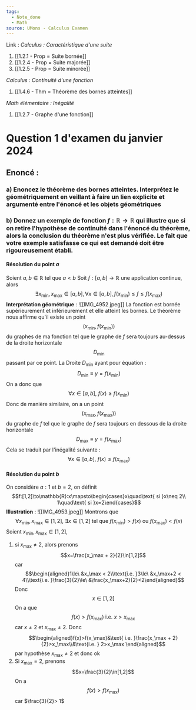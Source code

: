 ```yaml
---
tags:
  - Note_done
  - Math
source: UMons - Calculus Examen
---
```


Link :
_Calculus : Caractéristique d'une suite_
1. [[1.2.1 - Prop = Suite bornée]]
2. [[1.2.4 - Prop = Suite majorée]]
3. [[1.2.5 - Prop = Suite minorée]]

_Calculus : Continuité d'une fonction_
1. [[1.4.6 - Thm = Théorème des bornes atteintes]]

_Math élémentaire : Inégalité_
1. [[1.2.7 - Graphe d'une fonction]]

# Question 1 d'examen du janvier 2024
## Enoncé : 
### a) Enoncez le théorème des bornes atteintes. Interprétez le géométriquement en veillant à faire un lien explicite et argumenté entre l'énoncé et les objets géométriques 
### b) Donnez un exemple de fonction $f:\mathbb{R}\to\mathbb{R}$ qui illustre que si on retire l'hypothèse de continuité dans l'énoncé du théorème, alors la conclusion du théorème n'est plus vérifiée. Le fait que votre exemple satisfasse ce qui est demandé doit être rigoureusement établi.
#### Résolution du point $a$ 
Soient $a,b\in\mathbb{R}$ tel que $a<b$ 
Soit $f:[a,b]\to \mathbb{R}$ une application continue, alors $$\exists x_\min,x_\max\in[a,b],\forall x \in[a,b], f(x_\min)\le f \le f(x_\max)$$
**Interprétation géométrique** : ![[IMG_4952.jpeg]]
La fonction est bornée supérieurement et inférieurement et elle atteint les bornes. Le théorème nous affirme qu'il existe un point $$(x_\min,f(x_\min))$$ du graphes de ma fonction tel que le graphe de $f$ sera toujours au-dessus de la droite horizontale $$D_\min$$ passant par ce point. La Droite $D_\min$ ayant pour équation : $$D_\min\equiv y=f(x_\min)$$ On a donc que $$\forall x\in[a,b],\ f(x)\ge f(x_\min)$$ Donc de manière similaire, on a un point $$(x_\max,f(x_\max))$$ du graphe de $f$ tel que le graphe de $f$ sera toujours en dessous de la droite horizontale $$D_\max\equiv y=f(x_\max)$$ Cela se traduit par l'inégalité suivante : $$\forall x\in[a,b],\ f(x)\le f(x_\max)$$
#### Résolution du point $b$
On considère $a:1$ et $b=2$, on définit $$f:[1,2]\to\mathbb{R}:x\mapsto\begin{cases}x\quad\text{ si }x\neq 2\\ 1\quad\text{ si }x=2\end{cases}$$
**Illustration** : ![[IMG_4953.jpeg]]
Montrons que $$\forall x_\min,x_\max\in[1,2],\ \exists x\in[1,2]\text{ tel que }f(x_\min)> f(x)\text{ ou }f(x_\max)<f(x)$$
Soient $x_\min, x_\max\in[1,2]$, 
1. si $x_\max\neq 2$, alors prenons $$x=\frac{x_\max + 2}{2}\in[1,2]$$ car $$\begin{aligned}1\le\ &x_\max < 2\\\text{i.e. }3\le\ &x_\max+2 < 4\\\text{i.e. }\frac{3}{2}\le\ &\frac{x_\max+2}{2}<2\end{aligned}$$ Donc $$x\in[1,2[$$ On a que $$f(x)>f(x_\max)\text{ i.e. }x>x_\max$$ car $x\neq 2$ et $x_\max\neq 2$. Donc $$\begin{aligned}f(x)>f(x_\max)&\text{ i.e. }\frac{x_\max + 2}{2}>x_\max\\&\text{i.e. } 2>x_\max \end{aligned}$$ par hypothèse $x_\max \neq 2$ et donc ok
2. Si $x_\max = 2$, prenons $$x=\frac{3}{2}\in[1,2]$$ On a $$f(x)>f(x_\max)$$ car $\frac{3}{2}> 1$ 